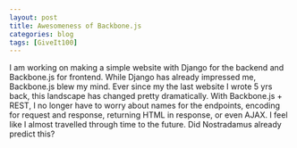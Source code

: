 ```yaml
---
layout: post
title: Awesomeness of Backbone.js
categories: blog
tags: [GiveIt100]
---
```


I am working on making a simple website with Django for the backend and Backbone.js for frontend. 
While Django has already impressed me, Backbone.js blew my mind. Ever since my the last website I wrote 
5 yrs back, this landscape has changed pretty dramatically. With Backbone.js + REST, I no longer have to
worry about names for the endpoints, encoding for request and response, returning HTML in response, or 
even AJAX. I feel like I almost travelled through time to the future. Did Nostradamus already predict this?

